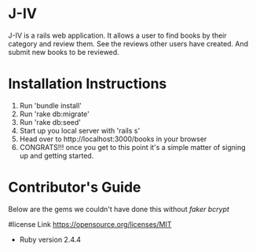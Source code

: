 # J-IV

J-IV is a rails web application. It allows a user to find books by their category and review them. See the reviews other users have created. And submit new books to be reviewed.

# Installation Instructions

1. Run 'bundle install'
2. Run 'rake db:migrate'
3. Run 'rake db:seed'
4. Start up you local server with 'rails s'
5. Head over to http://localhost:3000/books in your browser
6. CONGRATS!!! once you get to this point it's a simple matter of signing up and getting started.

# Contributor's Guide

Below are the gems we couldn't have done this without
*faker*
*bcrypt*

#license Link
https://opensource.org/licenses/MIT
* Ruby version 2.4.4
